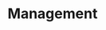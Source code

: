 ---
title: Management
linktitle: Management
capability: management
docs_home: true
notitle: true
menu:
    management:
        identifier: management-home
        weight: 1
expanded_menu_ids:
    - management-deployments
    - management-governance
meta_desc: Operational oversight and governance for infrastructure. Manage deployments, policies, access controls, compliance, and audit across your organization.
meta_image: /images/docs/meta-images/docs-meta.png
h1: Infrastructure<strong> management</strong> and governance
description: <p>Operational oversight and governance tools for managing deployments, enforcing policies, controlling access, and maintaining compliance across your cloud infrastructure.</p>
link_buttons:
  primary:
    label: Cloud Console
    link: /docs/pulumi-cloud/
  secondary:
    label: View Insights
    link: /docs/insights/

sections:
- type: full-width-cards
  heading: Core Management Capabilities
  cards:
  - icon: deploy-blue-21-21
    heading: Deployments
    description: Monitor and manage infrastructure deployments across environments with automated workflows.
    link: /docs/pulumi-cloud/deployments/
  - icon: shield-blue-21-21
    heading: Policy & Governance
    description: Enforce organizational standards, compliance rules, and security policies through code.
    link: /docs/iac/crossguard/
  - icon: users-blue-21-21
    heading: Access Management
    description: Control who can access and modify infrastructure with role-based permissions and teams.
    link: /docs/pulumi-cloud/access-management/
  - icon: audit-blue-21-21
    heading: Compliance & Audit
    description: Track changes, monitor compliance, and generate audit reports for regulatory requirements.
    link: /docs/insights/
- type: button-cards
  heading: Management Services
  description: Enterprise-grade tools for infrastructure governance and operational control.
  cards:
  - heading: Pulumi Cloud Deployments
    description: "Centralized deployment management with approval workflows, drift detection, and automated remediation."
    link: /docs/pulumi-cloud/deployments/
    primary_button_label: Get Started
    primary_button_link: /docs/pulumi-cloud/deployments/get-started/
  - heading: Pulumi Insights
    description: "Asset discovery, compliance monitoring, and AI-powered insights across your cloud infrastructure."
    link: /docs/insights/
    primary_button_label: Explore Insights
    primary_button_link: /docs/insights/get-started/
  - heading: Policy as Code (CrossGuard)
    description: "Define and enforce infrastructure policies using familiar programming languages with automated validation."
    link: /docs/iac/crossguard/
    primary_button_label: Learn CrossGuard
    primary_button_link: /docs/iac/crossguard/get-started/
- type: full-width-cards
  heading: Governance & Control
  cards:
  - icon: approval-blue-21-21
    heading: Approval Workflows
    description: Require approvals for infrastructure changes with customizable review processes.
    link: /docs/pulumi-cloud/deployments/
  - icon: drift-blue-21-21
    heading: Drift Detection
    description: Automatically detect and remediate infrastructure drift from your desired state.
    link: /docs/pulumi-cloud/deployments/drift/
  - icon: cost-blue-21-21
    heading: Cost Management
    description: Track and optimize cloud spending with cost insights and budget alerts.
    link: /docs/insights/
  - icon: security-blue-21-21
    heading: Security Scanning
    description: Continuously scan infrastructure for security vulnerabilities and misconfigurations.
    link: /docs/insights/
- type: cards-logo-label-link
  heading: Enterprise Features
  description: Advanced management capabilities for large organizations and regulated industries.
  cards:
  - label: SAML/SSO
    icon: saml-40
    link: /docs/pulumi-cloud/access-management/saml-sso/
  - label: SCIM Provisioning
    icon: scim-40
    link: /docs/pulumi-cloud/access-management/scim/
  - label: Audit Logs
    icon: audit-40
    link: /docs/pulumi-cloud/audit-logs/
  - label: Private Hosting
    icon: private-40
    link: /docs/pulumi-cloud/self-hosted/
- type: full-width-cards
  heading: Operational Excellence
  cards:
  - icon: monitor-blue-21-21
    heading: Observability
    description: Monitor infrastructure health, performance, and availability across all environments.
    link: /docs/insights/
  - icon: alert-blue-21-21
    heading: Alerting & Notifications
    description: Get notified about deployment failures, policy violations, and infrastructure issues.
    link: /docs/pulumi-cloud/webhooks/
  - icon: backup-blue-21-21
    heading: Backup & Recovery
    description: Protect against configuration loss with automated backups and point-in-time recovery.
    link: /docs/pulumi-cloud/deployments/
  - icon: scale-blue-21-21
    heading: Multi-Environment Management
    description: Consistently manage infrastructure across development, staging, and production environments.
    link: /docs/pulumi-cloud/
- type: flat
  heading: Ready to govern at scale?
  description: <p>Start with <a href="/docs/pulumi-cloud/deployments/">Deployments</a>, explore <a href="/docs/insights/">Insights</a>, or set up <a href="/docs/iac/crossguard/">Policy as Code</a>. Enterprise customers can learn about <a href="/docs/pulumi-cloud/access-management/">access management</a> and <a href="/docs/pulumi-cloud/audit-logs/">audit logging</a>.</p>
---